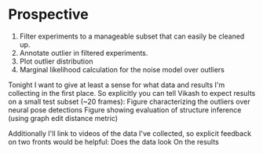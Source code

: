 # Prospective

1. Filter experiments to a manageable subset that can easily be cleaned up.
2. Annotate outlier in filtered experiments.
3. Plot outlier distribution
4. Marginal likelihood calculation for the noise model over outliers

Tonight I want to give at least a sense for what data and results I'm collecting in the first place. So explicitly you can tell Vikash to expect results on a small test subset (~20 frames):
Figure characterizing the outliers over neural pose detections
Figure showing evaluation of structure inference (using graph edit distance metric)

Additionally I'll link to videos of the data I've collected, so explicit feedback on two fronts would be helpful:
Does the data look 
On the results 
